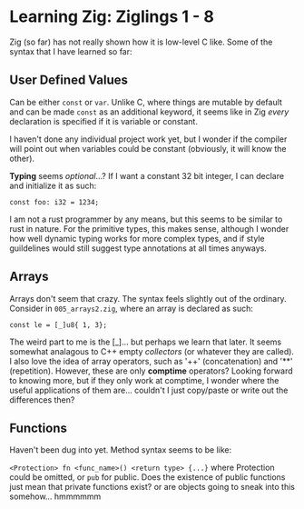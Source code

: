 # Learning Zig: Ziglings 1 - 8

Zig (so far) has not really shown how it is low-level C like. Some of the syntax that I have learned so far:

## User Defined Values

Can be either `const` or `var`. Unlike C, where things are mutable by default and can be made `const` as an additional keyword, it seems like in Zig *every* declaration is specified if it is variable or constant.

I haven't done any individual project work yet, but I wonder if the compiler will point out when variables could be constant (obviously, it will know the other). 

**Typing** seems *optional*...? If I want a constant 32 bit integer, I can declare and initialize it as such: 

`const foo: i32 = 1234;` 

I am not a rust programmer by any means, but this seems to be similar to rust in nature. For the primitive types, this makes sense, although I wonder how well dynamic typing works for more complex types, and if style guildelines would still suggest type annotations at all times anyways.

## Arrays
Arrays don't seem that crazy. The syntax feels slightly out of the ordinary. Consider in `005_arrays2.zig`, where an array is declared as such:

`const le = [_]u8{ 1, 3};`

The weird part to me is the [\_]... but perhaps we learn that later. It seems somewhat analagous to C++ empty *collectors* (or whatever they are called). I also love the idea of array operators, such as '++' (concatenation) and '\*\*' (repetition). However, these are only **comptime** operators? Looking forward to knowing more, but if they only work at comptime, I wonder where the useful applications of them are... couldn't I just copy/paste or write out the differences then?

## Functions 

Haven't been dug into yet. Method syntax seems to be like:

`<Protection> fn <func_name>() <return type> {...}` where Protection could be omitted, or `pub` for public. Does the existence of public functions just mean that private functions exist? or are objects going to sneak into this somehow... hmmmmmm
